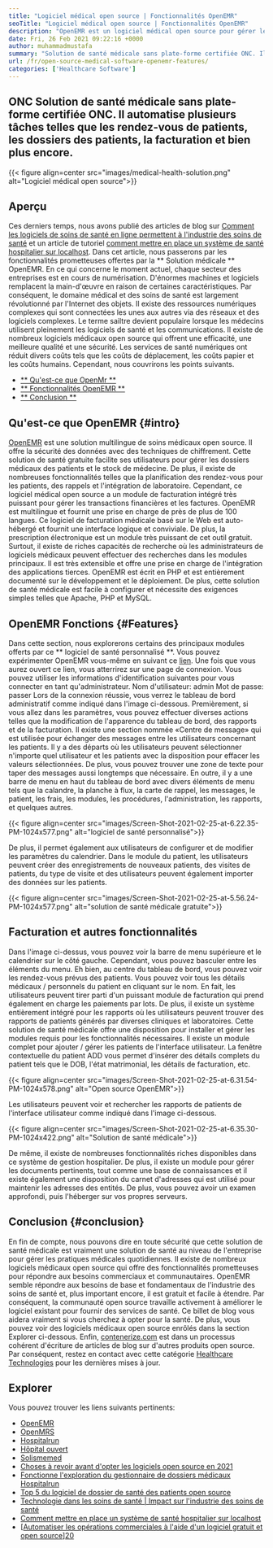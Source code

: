 ```yaml
---
title: "Logiciel médical open source | Fonctionnalités OpenEMR" 
seoTitle: "Logiciel médical open source | Fonctionnalités OpenEMR" 
description: "OpenEMR est un logiciel médical open source pour gérer les pratiques médicales et les ressources. Parcourez cet article de blog pour en savoir plus sur ses fonctionnalités importantes." 
date: Fri, 26 Feb 2021 09:22:16 +0000
author: muhammadmustafa
summary: "Solution de santé médicale sans plate-forme certifiée ONC. Il automatise plusieurs tâches telles que les rendez-vous de patients, les dossiers des patients, la facturation et bien plus encore." 
url: /fr/open-source-medical-software-openemr-features/
categories: ['Healthcare Software']
---
```


## ONC Solution de santé médicale sans plate-forme certifiée ONC. Il automatise plusieurs tâches telles que les rendez-vous de patients, les dossiers des patients, la facturation et bien plus encore.

{{< figure align=center src="images/medical-health-solution.png" alt="Logiciel médical open source">}}


## Aperçu
Ces derniers temps, nous avons publié des articles de blog sur [Comment les logiciels de soins de santé en ligne permettent à l'industrie des soins de santé][1] et un article de tutoriel [comment mettre en place un système de santé hospitalier sur localhost][2]. Dans cet article, nous passerons par les fonctionnalités prometteuses offertes par la ** Solution médicale ** OpenEMR. En ce qui concerne le moment actuel, chaque secteur des entreprises est en cours de numérisation. D'énormes machines et logiciels remplacent la main-d'œuvre en raison de certaines caractéristiques. Par conséquent, le domaine médical et des soins de santé est largement révolutionné par l'Internet des objets. Il existe des ressources numériques complexes qui sont connectées les unes aux autres via des réseaux et des logiciels complexes. Le terme sailtre devient populaire lorsque les médecins utilisent pleinement les logiciels de santé et les communications.
Il existe de nombreux logiciels médicaux open source qui offrent une efficacité, une meilleure qualité et une sécurité. Les services de santé numériques ont réduit divers coûts tels que les coûts de déplacement, les coûts papier et les coûts humains. Cependant, nous couvrirons les points suivants.
  * [** Qu'est-ce que OpenMr **][3]
  * [** Fonctionnalités OpenEMR **][4]
  * [** Conclusion **][5]

## Qu'est-ce que OpenEMR {#intro}
[OpenEMR][6] est une solution multilingue de soins médicaux open source. Il offre la sécurité des données avec des techniques de chiffrement. Cette solution de santé gratuite facilite ses utilisateurs pour gérer les dossiers médicaux des patients et le stock de médecine. De plus, il existe de nombreuses fonctionnalités telles que la planification des rendez-vous pour les patients, des rappels et l'intégration de laboratoire. Cependant, ce logiciel médical open source a un module de facturation intégré très puissant pour gérer les transactions financières et les factures. OpenEMR est multilingue et fournit une prise en charge de près de plus de 100 langues.
Ce logiciel de facturation médicale basé sur le Web est auto-hébergé et fournit une interface logique et conviviale. De plus, la prescription électronique est un module très puissant de cet outil gratuit. Surtout, il existe de riches capacités de recherche où les administrateurs de logiciels médicaux peuvent effectuer des recherches dans les modules principaux. Il est très extensible et offre une prise en charge de l'intégration des applications tierces. OpenEMR est écrit en PHP et est entièrement documenté sur le développement et le déploiement. De plus, cette solution de santé médicale est facile à configurer et nécessite des exigences simples telles que Apache, PHP et MySQL.

## OpenEMR Fonctions {#Features}
Dans cette section, nous explorerons certains des principaux modules offerts par ce ** logiciel de santé personnalisé **.
Vous pouvez expérimenter OpenEMR vous-même en suivant ce [lien][7]. Une fois que vous aurez ouvert ce lien, vous atterrirez sur une page de connexion. Vous pouvez utiliser les informations d'identification suivantes pour vous connecter en tant qu'administrateur.
Nom d'utilisateur: admin
Mot de passe: passer
Lors de la connexion réussie, vous verrez le tableau de bord administratif comme indiqué dans l'image ci-dessous.
Premièrement, si vous allez dans les paramètres, vous pouvez effectuer diverses actions telles que la modification de l'apparence du tableau de bord, des rapports et de la facturation. Il existe une section nommée «Centre de message» qui est utilisée pour échanger des messages entre les utilisateurs concernant les patients. Il y a des départs où les utilisateurs peuvent sélectionner n'importe quel utilisateur et les patients avec la disposition pour effacer les valeurs sélectionnées. De plus, vous pouvez trouver une zone de texte pour taper des messages aussi longtemps que nécessaire. En outre, il y a une barre de menu en haut du tableau de bord avec divers éléments de menu tels que la calandre, la planche à flux, la carte de rappel, les messages, le patient, les frais, les modules, les procédures, l'administration, les rapports, et quelques autres.

{{< figure align=center src="images/Screen-Shot-2021-02-25-at-6.22.35-PM-1024x577.png" alt="logiciel de santé personnalisé">}}

De plus, il permet également aux utilisateurs de configurer et de modifier les paramètres du calendrier. Dans le module du patient, les utilisateurs peuvent créer des enregistrements de nouveaux patients, des visites de patients, du type de visite et des utilisateurs peuvent également importer des données sur les patients.

{{< figure align=center src="images/Screen-Shot-2021-02-25-at-5.56.24-PM-1024x577.png" alt="solution de santé médicale gratuite">}}


## Facturation et autres fonctionnalités
Dans l'image ci-dessus, vous pouvez voir la barre de menu supérieure et le calendrier sur le côté gauche. Cependant, vous pouvez basculer entre les éléments du menu. Eh bien, au centre du tableau de bord, vous pouvez voir les rendez-vous prévus des patients. Vous pouvez voir tous les détails médicaux / personnels du patient en cliquant sur le nom. En fait, les utilisateurs peuvent tirer parti d'un puissant module de facturation qui prend également en charge les paiements par lots. De plus, il existe un système entièrement intégré pour les rapports où les utilisateurs peuvent trouver des rapports de patients générés par diverses cliniques et laboratoires. Cette solution de santé médicale offre une disposition pour installer et gérer les modules requis pour les fonctionnalités nécessaires.
Il existe un module complet pour ajouter / gérer les patients de l'interface utilisateur. La fenêtre contextuelle du patient ADD vous permet d'insérer des détails complets du patient tels que le DOB, l'état matrimonial, les détails de facturation, etc.

{{< figure align=center src="images/Screen-Shot-2021-02-25-at-6.31.54-PM-1024x578.png" alt="Open source OpenEMR">}}

Les utilisateurs peuvent voir et rechercher les rapports de patients de l'interface utilisateur comme indiqué dans l'image ci-dessous.

{{< figure align=center src="images/Screen-Shot-2021-02-25-at-6.35.30-PM-1024x422.png" alt="Solution de santé médicale">}}

De même, il existe de nombreuses fonctionnalités riches disponibles dans ce système de gestion hospitalier. De plus, il existe un module pour gérer les documents pertinents, tout comme une base de connaissances et il existe également une disposition du carnet d'adresses qui est utilisé pour maintenir les adresses des entités. De plus, vous pouvez avoir un examen approfondi, puis l'héberger sur vos propres serveurs.

## Conclusion {#conclusion}
En fin de compte, nous pouvons dire en toute sécurité que cette solution de santé médicale est vraiment une solution de santé au niveau de l'entreprise pour gérer les pratiques médicales quotidiennes. Il existe de nombreux logiciels médicaux open source qui offre des fonctionnalités prometteuses pour répondre aux besoins commerciaux et communautaires. OpenEMR semble répondre aux besoins de base et fondamentaux de l'industrie des soins de santé et, plus important encore, il est gratuit et facile à étendre. Par conséquent, la communauté open source travaille activement à améliorer le logiciel existant pour fournir des services de santé. Ce billet de blog vous aidera vraiment si vous cherchez à opter pour la santé. De plus, vous pouvez voir des logiciels médicaux open source enrôlés dans la section Explorer ci-dessous. Enfin, [contenerize.com][8] est dans un processus cohérent d'écriture de articles de blog sur d'autres produits open source. Par conséquent, restez en contact avec cette catégorie [Healthcare Technologies][9] pour les dernières mises à jour.

## Explorer
Vous pouvez trouver les liens suivants pertinents:
  * [OpenEMR][10]
  * [OpenMRS][11]
  * [Hospitalrun][12]
  * [Hôpital ouvert][13]
  * [Solismemed][14]
  * [Choses à revoir avant d'opter les logiciels open source en 2021][15]
  * [Fonctionne l'exploration du gestionnaire de dossiers médicaux Hospitalrun][16]
  * [Top 5 du logiciel de dossier de santé des patients open source][17]
  * [Technologie dans les soins de santé | Impact sur l'industrie des soins de santé][18]
  * [Comment mettre en place un système de santé hospitalier sur localhost][2]
  * [[Automatiser les opérations commerciales à l'aide d'un logiciel gratuit et open source][19]][20]

  
[1]: https://blog.containerize.com/2021/02/12/how-online-healthcare-software-empowers-healthcare-industry/
[2]: https://blog.containerize.com/healthcare-software/how-to-install-hospitalrun-hospital-management-system/
[3]: #intro
[4]: #features
[5]: #Conclusion
[6]: https://products.containerize.com/healthcare-technologies/openemr
[7]: https://demo.openemr.io/openemr
[8]: https://www.containerize.com/
[9]: https://products.containerize.com/health-care-technologies
[10]: https://products.containerize.com/health-care-technologies/openemr
[11]: https://products.containerize.com/health-care-technologies/openmrs
[12]: https://products.containerize.com/healthcare-technologies/hospitalrun
[13]: https://products.containerize.com/healthcare-technologies/open-hospital
[14]: https://products.containerize.com/healthcare-technologies/solismed
[15]: https://blog.containerize.com/cmdb-software/things-to-review-before-opting-open-source-software-in-2021/
[16]: https://blog.containerize.com/healthcare-software/features-exploration-of-medical-record-manager-hospitalrun/
[17]: https://blog.containerize.com/2021/03/05/top-5-open-source-patient-record-management-software/
[18]: https://blog.containerize.com/2021/02/12/technology-in-healthcare-impact-on-healthcare-industry/
[19]: https://blog.containerize.com/blogging/automate-business-operations-using-open-source-software/
[20]: https://blog.containerize.com/healthcare-software/how-to-install-hospitalrun-hospital-management-system/
